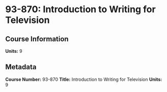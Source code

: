 # 93-870: Introduction to Writing for Television

## Course Information

**Units:** 9

## Metadata

**Course Number:** 93-870
**Title:** Introduction to Writing for Television
**Units:** 9
